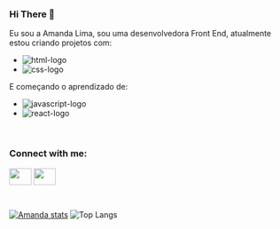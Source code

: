
### Hi There 👋

Eu sou a Amanda Lima, sou uma desenvolvedora Front End, atualmente estou criando projetos com:
  - <img src="https://img.shields.io/badge/HTML5-E34F26?style=for-the-badge&logo=html5&logoColor=white" alt="html-logo"/>
  - <img src="https://img.shields.io/badge/CSS3-1572B6?style=for-the-badge&logo=css3&logoColor=white" alt="css-logo"/>
  
E começando o aprendizado de:
  - <img src="https://img.shields.io/badge/JavaScript-323330?style=for-the-badge&logo=javascript&logoColor=F7DF1E" alt="javascript-logo"/>
  - <img src="https://img.shields.io/badge/React-20232A?style=for-the-badge&logo=react&logoColor=61DAFB" alt="react-logo"/>
<br>

<!--
### Conecte-se comigo

<p>
Clique para ir direto para a minha página do: <br>
  <br>
    <a href="linkedin.com/in/amanda-suelen-de-jesus-lima-2b0aa1233"><img src="https://img.shields.io/badge/LinkedIn-0077B5?style=for-the-badge&logo=linkedin&logoColor=white" alt="logo-linkedin"/></a>
</p>
-->

<h3 align="left">Connect with me:</h3>
<p align="left">
<!--<a href="your link" target="blank"><img align="center" src="https://cdn.jsdelivr.net/npm/simple-icons@3.0.1/icons/twitter.svg" alt="" height="30" width="40" /></a>-->
<a href="linkedin.com/in/amanda-suelen-de-jesus-lima-2b0aa1233" target="blank"><img align="center" src="https://cdn.jsdelivr.net/npm/simple-icons@3.0.1/icons/linkedin.svg" alt="" height="30" width="40" /></a>
<a href="your link" target="blank"><img align="center" src="https://cdn.jsdelivr.net/npm/simple-icons@3.0.1/icons/instagram.svg" alt="" height="30" width="40" /></a>
</p>

<br>

[![Amanda stats](https://github-readme-stats.vercel.app/api?username=AmandaLima-a&show_icons=true&theme=tokyonight)](https://github.com/anuraghazra/github-readme-stats)
![Top Langs](https://github-readme-stats.vercel.app/api/top-langs/?username=AmandaLima-a&layout=normal&hide=php&langs_count=3&theme=merko)


